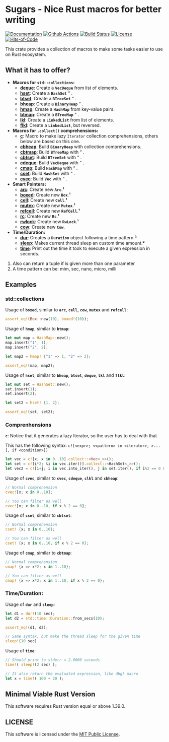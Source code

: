 # Sugars - Nice Rust macros for better writing
[![Documentation](https://docs.rs/sugars/badge.svg)](https://docs.rs/sugars)
[![Github Actions](https://github.com/GrayJack/sugars/workflows/Build/badge.svg)](https://github.com/GrayJack/sugars/actions)
[![Build Status](https://travis-ci.com/GrayJack/sugars.svg?branch=master)](https://travis-ci.com/GrayJack/sugars)
[![License](https://img.shields.io/github/license/GrayJack/sugars.svg)](./LICENSE)
[![Hits-of-Code](https://hitsofcode.com/github/GrayJack/sugars)](https://hitsofcode.com/view/github/GrayJack/sugars)

This crate provides a collection of macros to make some tasks easier to use on Rust ecosystem.

## What it has to offer?
 * **Macros for `std::collections`:**
    * [**deque**]: Create a **`VecDeque`** from list of elements.
    * [**hset**]: Create a **`HashSet`** “ .
    * [**btset**]: Create a **`BTreeSet`** “ .
    * [**bheap**]: Create a **`BinaryHeap`** “ .
    * [**hmap**]: Create a **`HashMap`** from key-value pairs.
    * [**btmap**]: Create a **`BTreeMap`** “ .
    * [**lkl**]: Create a **`LinkedList`** from list of elements.
    * [**flkl**]: Create a **`LinkedList`**, but reversed.
 * **Macros for `.collect()` comprehensions:**
    * [**c**]: Macro to make lazy `Iterator` collection comprehensions, others below are
      based on this one.
    * [**cbheap**]: Build **`BinaryHeap`** with collection comprehensions.
    * [**cbtmap**]: Build **`BTreeMap`** with “ .
    * [**cbtset**]: Build **`BTreeSet`** with “ .
    * [**cdeque**]: Build **`VecDeque`** with “ .
    * [**cmap**]: Build **`HashMap`** with “ .
    * [**cset**]: Build **`HashSet`** with “ .
    * [**cvec**]: Build **`Vec`** with “ .
 * **Smart Pointers:**
    * [**arc**]: Create new **`Arc`**.**¹**
    * [**boxed**]: Create new **`Box`**.**¹**
    * [**cell**]: Create new **`Cell`**.**¹**
    * [**mutex**]: Create new **`Mutex`**.**¹**
    * [**refcell**]: Create new **`RefCell`**.**¹**
    * [**rc**]: Create new **`Rc`**.**¹**
    * [**rwlock**]: Create new **`RwLock`**.**¹**
    * [**cow**]: Create new **`Cow`**.
 * **Time/Duration:**
    * [**dur**]: Creates a **`Duration`** object following a time pattern.**²**
    * [**sleep**]: Makes current thread sleep an custom time amount.**²**
    * [**time**]: Print out the time it took to execute a given expression in seconds.

 1. Also can return a tuple if is given more than one parameter
 2. A time pattern can be: mim, sec, nano, micro, milli

## Examples
### std::collections
Usage of **`boxed`**, similar to **`arc`**, **`cell`**, **`cow`**, **`mutex`** and **`refcell`**:
```rust
assert_eq!(Box::new(10), boxed!(10));
```

Usage of **`hmap`**, similar to **`btmap`**:
```rust
let mut map = HashMap::new();
map.insert("1", 1);
map.insert("2", 2);

let map2 = hmap! {"1" => 1, "2" => 2};

assert_eq!(map, map2);
```

Usage of **`hset`**, similar to **`bheap`**, **``btset``**, **`deque`**, **`lkl`** and **`flkl`**:
```rust
let mut set = HashSet::new();
set.insert(1);
set.insert(2);

let set2 = hset! {1, 2};

assert_eq!(set, set2);
```

### Comprenhensions
**`c`**: Notice that it generates a lazy Iterator, so the user has to deal with that

This has the following syntax: `c![<expr>; <<pattern> in <iterator>, >...[, if <condition>]]`
```rust
let vec = c![x; x in 0..10].collect::<Vec<_>>();
let set = c![i*2; &i in vec.iter()].collect::<HashSet<_>>();
let vec2 = c![i+j; i in vec.into_iter(), j in set.iter(), if i%2 == 0 && j%2 != 0].collect::<Vec<_>>();
```

Usage of **`cvec`**, similar to **`cvec`**, **`cdeque`**, **`clkl`** and **`cbheap`**:
```rust
// Normal comprehension
cvec![x; x in 0..10];

// You can filter as well
cvec![x; x in 0..10, if x % 2 == 0];
```

Usage of **`cset`**, similar to **`cbtset`**:
```rust
// Normal comprehension
cset! {x; x in 0..10};

// You can filter as well
cset! {x; x in 0..10, if x % 2 == 0};
```


Usage of **`cmap`**, similar to **`cbtmap`**:
```rust
// Normal comprehension
cmap! {x => x*2; x in 1..10};

// You can filter as well
cmap! {x => x*2; x in 1..10, if x % 2 == 0};
```

### Time/Duration:
Usage of **`dur`** and **`sleep`**:
```rust
let d1 = dur!(10 sec);
let d2 = std::time::Duration::from_secs(10);

assert_eq!(d1, d2);

// Same syntax, but make the thread sleep for the given time
sleep!(10 sec)
```

Usage of **`time`**:
```rust
// Should print to stderr ≈ 2.0000 seconds
time!( sleep!(2 sec) );

// It also return the evaluated expression, like dbg! macro
let x = time!( 100 + 20 );
```

## Minimal Viable Rust Version
This software requires Rust version equal or above 1.39.0.

## LICENSE
This software is licensed under the [MIT Public License](./LICENSE).

[**deque**]: https://docs.rs/sugars/latest/sugars/macro.bheap.html
[**hset**]: https://docs.rs/sugars/latest/sugars/macro.hset.html
[**btset**]: https://docs.rs/sugars/latest/sugars/macro.btset.html
[**bheap**]: https://docs.rs/sugars/latest/sugars/macro.bheap.html
[**hmap**]: https://docs.rs/sugars/latest/sugars/macro.hmap.html
[**btmap**]: https://docs.rs/sugars/latest/sugars/macro.btmap.html
[**lkl**]: https://docs.rs/sugars/latest/sugars/macro.lkl.html
[**flkl**]: https://docs.rs/sugars/latest/sugars/macro.flkl.html
[**c**]: https://docs.rs/sugars/latest/sugars/macro.c.html
[**cbheap**]: https://docs.rs/sugars/latest/sugars/macro.cbheap.html
[**cbtmap**]: https://docs.rs/sugars/latest/sugars/macro.cbtmap.html
[**cbtset**]: https://docs.rs/sugars/latest/sugars/macro.cbtset.html
[**cdeque**]: https://docs.rs/sugars/latest/sugars/macro.cdeque.html
[**cmap**]: https://docs.rs/sugars/latest/sugars/macro.cmap.html
[**cset**]: https://docs.rs/sugars/latest/sugars/macro.cset.html
[**cvec**]: https://docs.rs/sugars/latest/sugars/macro.cvec.html
[**arc**]: https://docs.rs/sugars/latest/sugars/macro.arc.html
[**boxed**]: https://docs.rs/sugars/latest/sugars/macro.boxed.html
[**cell**]: https://docs.rs/sugars/latest/sugars/macro.cell.html
[**mutex**]: https://docs.rs/sugars/latest/sugars/macro.mutex.html
[**refcell**]: https://docs.rs/sugars/latest/sugars/macro.refcell.html
[**rc**]: https://docs.rs/sugars/latest/sugars/macro.rc.html
[**rwlock**]: https://docs.rs/sugars/latest/sugars/macro.rwlock.html
[**cow**]: https://docs.rs/sugars/latest/sugars/macro.cow.html
[**dur**]: https://docs.rs/sugars/latest/sugars/macro.dur.html
[**sleep**]: https://docs.rs/sugars/latest/sugars/macro.sleep.html
[**time**]: https://docs.rs/sugars/latest/sugars/macro.time.html
